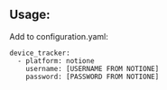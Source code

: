 ## Usage:
Add to configuration.yaml:

```
device_tracker:
  - platform: notione
    username: [USERNAME FROM NOTIONE]
    password: [PASSWORD FROM NOTIONE]
```